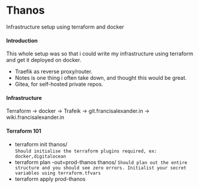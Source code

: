 # Thanos

Infrastructure setup using terraform and docker

#### Introduction

This whole setup was so that i could write my infrastructure using terraform and get it deployed on docker.

- Traefik as reverse proxy/router.
- Notes is one thing i often take down, and thought this would be great.
- Gitea, for self-hosted private repos.

#### Infrastructure

Terraform -> docker -> Trafeik -> git.francisalexander.in
		               -> wiki.francisalexander.in


#### Terraform 101

- terraform init thanos/  
`Should initialise the terraform plugins required, ex: docker,digitalocean`
- terraform plan -out=prod-thanos thanos/ 
`Should plan out the entire structure and you should see zero errors. Initialist your secret variables using terraform.tfvars`
- terraform apply prod-thanos
